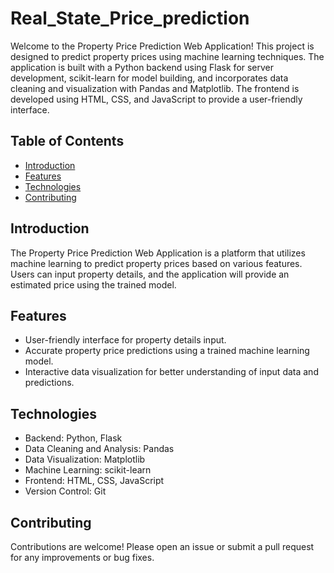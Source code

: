 # Real_State_Price_prediction

Welcome to the Property Price Prediction Web Application! This project is designed to predict property prices using machine learning techniques. The application is built with a Python backend using Flask for server development, scikit-learn for model building, and incorporates data cleaning and visualization with Pandas and Matplotlib. The frontend is developed using HTML, CSS, and JavaScript to provide a user-friendly interface.

## Table of Contents

- [Introduction](#introduction)
- [Features](#features)
- [Technologies](#technologies)
- [Contributing](#contributing)


## Introduction

The Property Price Prediction Web Application is a platform that utilizes machine learning to predict property prices based on various features. Users can input property details, and the application will provide an estimated price using the trained model.

## Features

- User-friendly interface for property details input.
- Accurate property price predictions using a trained machine learning model.
- Interactive data visualization for better understanding of input data and predictions.

## Technologies

- Backend: Python, Flask
- Data Cleaning and Analysis: Pandas
- Data Visualization: Matplotlib
- Machine Learning: scikit-learn
- Frontend: HTML, CSS, JavaScript
- Version Control: Git


## Contributing

Contributions are welcome! Please open an issue or submit a pull request for any improvements or bug fixes.

